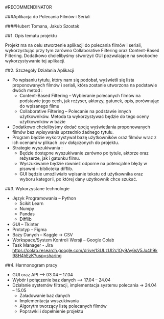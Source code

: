 #RECOMMENDINATOR

###Aplikacja do Polecania Filmów i Seriali

####Hubert Tomana, Jakub Szostak

##1. Opis tematu projektu

Projekt ma na celu stworzenie aplikacji do polecania filmów i seriali, wykorzystując przy tym zarówno
Collaborative Filtering oraz Content-Based Filtering. Dodatkowo chcielibyśmy stworzyć GUI 
pozwalające na swobodne wykorzystywanie tej aplikacji.

##2. Szczegóły Działania Aplikacji

* Po wpisaniu tytułu, który nam się podobał, wyświetli się lista proponowanych filmów i seriali, 
która zostanie utworzona na podstawie dwóch metod : 
  * Content-Based Filtering – Wybieranie polecanych filmów na podstawie jego cech, jak 
  reżyser, aktorzy, gatunek, opis, porównując do wpisanego filmu
  * Collaborative Filtering – Polecanie na podstawie innych użytkowników. Metoda ta 
  wykorzystywać będzie do tego oceny użytkowników w bazie
* Dodatkowo chcielibyśmy dodać opcję wyświetlania proponowanych filmów bez wpisywania 
uprzednio żadnego tytułu.
* Program będzie wykorzystywał bazę użytkowników oraz filmów wraz z ich ocenami w plikach 
.csv dołączonych do projektu.
* Strategie wyszukiwania : 
  * Będzie dostępne wyszukiwanie zarówno po tytule, aktorze oraz reżyserze, jak i 
  gatunku filmu. 
  * Wyszukiwanie będzie również odporne na potencjalne błędy w pisowni – biblioteka 
  difflib.
  * GUI będzie umożliwiało wpisanie tekstu od użytkownika oraz wyboru kategorii, po której 
  dany użytkownik chce szukać.

##3. Wykorzystane technologie
  
* Język Programowania – Python
  * Scikit Learn
  * Numpy
  * Pandas
  * Difflib
* GUI – Tkinter
* Prototyp – Figma
* Bazy Danych – Kaggle -> CSV
* Workspace/System Kontroli Wersji – Google Colab
* Task Manager - Jira
https://colab.research.google.com/drive/13ULzUI2c1Oy9Ay6sV5Jx4h9k98H4hEzK?usp=sharing

##4. Harmonogram pracy

* GUI oraz API –> 03.04 – 17.04
* Wybór i połączenie baz danych –> 17.04 – 24.04
* Działanie systemów filtracji, implementacja systemu polecania -> 24.04 – 15.05
  * Załadowanie baz danych
  * Implementacja wyszukiwania
  * Algorytm tworzący listę polecanych filmów
  * Poprawki i dopełnienie projektu